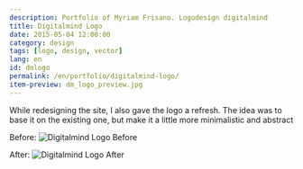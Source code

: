```yaml
---
description: Portfolio of Myriam Frisano. Logodesign digitalmind
title: Digitalmind Logo
date: 2015-05-04 12:00:00
category: design
tags: [logo, design, vector]
lang: en
id: dmlogo
permalink: /en/portfolio/digitalmind-logo/
item-preview: dm_logo_preview.jpg
---
```

While redesigning the site, I also gave the logo a refresh. The idea was to base it on the existing one, but make it a little more minimalistic and abstract

Before:
![Digitalmind Logo Before]({{site.img_dir}}/digitalmind_before.png)

After:
![Digitalmind Logo After]({{site.img_dir}}/digitalmind_after.png)
